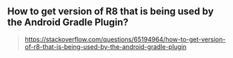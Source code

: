 


## How to get version of R8 that is being used by the Android Gradle Plugin?

> https://stackoverflow.com/questions/65194964/how-to-get-version-of-r8-that-is-being-used-by-the-android-gradle-plugin




<!--stackedit_data:
eyJoaXN0b3J5IjpbLTk3NTc5NzEzOV19
-->